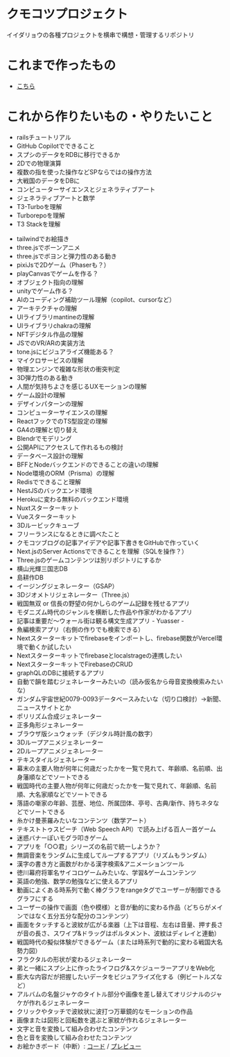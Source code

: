 # クモコツプロジェクト
イイダリョウの各種プロジェクトを横串で構想・管理するリポジトリ

# これまで作ったもの
* [こちら](https://github.com/ryo-i)

# これから作りたいもの・やりたいこと

- railsチュートリアル
- GitHub Copilotでできること
- スプシのデータをRDBに移行できるか
- 2Dでの物理演算
- 複数の指を使った操作などSPならではの操作方法
- 大戦国のデータをDBに
- コンピューターサイエンスとジェネラティブアート
- ジェネラティブアートと数学
- T3-Turboを理解
- Turborepoを理解
- T3 Stackを理解
* tailwindでお絵描き
* three.jsでボーンアニメ
* three.jsでボヨンと弾力性のある動き
* pixiJsで2Dゲーム（Phaserも？）
* playCanvasでゲームを作る？
* オブジェクト指向の理解
* unityでゲーム作る？
* AIのコーディング補助ツール理解（copilot、cursorなど）
* アーキテクチャの理解
* UIライブラリmantineの理解
* UIライブラリchakraの理解
* NFTデジタル作品の理解
* JSでのVR/ARの実装方法
* tone.jsにビジュアライズ機能ある？
* マイクロサービスの理解
* 物理エンジンで複雑な形状の衝突判定
* 3D弾力性のある動き
* 人間が気持ちよさを感じるUXモーションの理解
* ゲーム設計の理解
* デザインパターンの理解
* コンピューターサイエンスの理解
* ReactフックでのTS型設定の理解
* GA4の理解と切り替え
* Blendrでモデリング
* 公開APIにアクセスして作れるもの検討
* データベース設計の理解
* BFFとNodeバックエンドのできることの違いの理解
* Node環境のORM（Prisma）の理解
* Redisでできること理解
* NestJSのバックエンド環境
* Herokuに変わる無料のバックエンド環境
* Nuxtスターターキット
* Vueスターターキット
* 3Dルービックキューブ
* フリーランスになるときに調べたこと
* クモコツブログの記事アイデアや記事下書きをGitHubで作っていく
* Next.jsのServer Actionsでできることを理解（SQLを操作？）
* Three.jsのゲームコンテンツは別リポジトリにするか
* 横山光輝三国志DB
* 島耕作DB
* イージングジェネレーター（GSAP）
* 3Dジオメトリジェネレーター（Three.js）
* 戦国無双 or 信長の野望の何かしらのゲーム記録を残せるアプリ
* モダニズム時代のジャンルを横断した作品や作家がわかるアプリ
* 記事は重要だ〜ウォール街は観る構文生成アプリ - Yuasser -
* 魚編検索アプリ（右側の作りでも検索できる）
* Nextスターターキットでfirebaseをインポートし、firebase関数がVercel環境で動くか試したい
* Nextスターターキットでfirebaseとlocalstrageの連携したい
* NextスターターキットでFirebaseのCRUD
* graphQLのDBに接続するアプリ
* 自動で韻を踏むジェネレーターみたいの（読み仮名から母音変換検索みたいな）
* ガンダム宇宙世紀0079-0093データベースみたいな（切り口検討）→新聞、ニュースサイトとか
* ポリリズム合成ジェネレーター
* 正多角形ジェネレーター
* ブラウザ版シュウォッチ（デジタル時計風の数字）
* 3Dループアニメジェネレーター
* 2Dループアニメジェネレーター
* テキスタイルジェネレーター
* 幕末の主要人物が何年に何歳だったかを一覧で見れて、年齢順、名前順、出身藩順などでソートできる
* 戦国時代の主要人物が何年に何歳だったかを一覧で見れて、年齢順、名前順、大名家順などでソートできる
* 落語の噺家の年齢、芸歴、地位、所属団体、亭号、古典/新作、持ちネタなどでソートできる
* 糸かけ曼荼羅みたいなコンテンツ（数学アート）
* テキストトゥスピーチ（Web Speech API）で読み上げる百人一首ゲーム
* 迷惑バナーぽいモグラ叩きゲーム
* アプリを「○○君」シリーズの名前で統一しようか？
* 無調音楽をランダムに生成してループするアプリ（リズムもランダム）
* 漢字の書き方と画数がわかる漢字検索&アニメーションツール
* 徳川幕府将軍名サイコロゲームみたいな、学習&ゲームコンテンツ
* 英語の勉強、数学の勉強などに使えるアプリ
* 動画によくある時系列で動く棒グラフをrangeタグでユーザーが制御できるグラフにする
* ユーザーの操作で画面（色や模様）と音が動的に変わる作品（どちらがメインではなく五分五分な配分のコンテンツ）
* 画面をタッチすると波紋が広がる楽器（上下は音程、左右は音量、押す長さが音の長さ、スワイプ&ドラッグはポルタメント、波紋はディレイと連動）
* 戦国時代の擬似体験ができるゲーム（または時系列で動的に変わる戦国大名勢力図）
* フラクタルの形状が変わるジェネレーター
* 弟と一緒にスプシ上に作ったライフログ&スケジューラーアプリをWeb化
* 膨大な内容だが把握したいデータをビジュアライズ化する（例ビートルズなど）
* アルバムの名盤ジャケのタイトル部分や画像を差し替えてオリジナルのジャケが作れるジェネレーター
* クリックやタッチで波紋状に波打つ万華鏡的なモーションの作品
* 画像または図形と回転数を選ぶと家紋が作れるジェネレーター
* 文字と音を変換して組み合わせたコンテンツ
* 色と音を変換して組み合わせたコンテンツ
* お絵かきボード（中断）: [コード](https://github.com/ryo-i/oekaki-bord) / [プレビュー](https://oekaki-bord.vercel.app)
